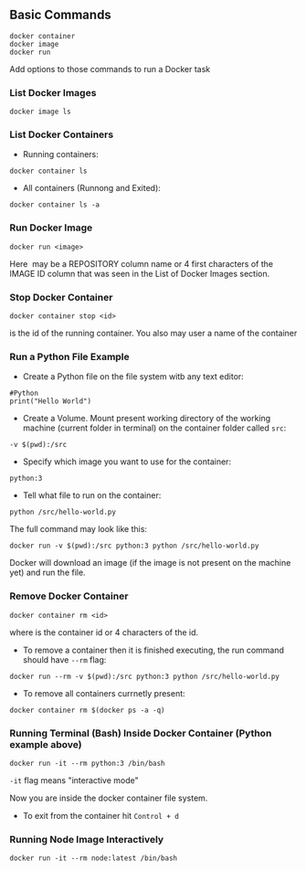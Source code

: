 ## Basic Commands
```
docker container
docker image
docker run
```
Add options to those commands to run a Docker task

### List Docker Images
```
docker image ls
```

### List Docker Containers
- Running containers:
```
docker container ls
```
- All containers (Runnong and Exited):
```
docker container ls -a
```

### Run Docker Image
```
docker run <image>
```
Here <image> may be a REPOSITORY column name or 4 first characters of the IMAGE ID column that was seen in the List 
of Docker Images section.

### Stop Docker Container
```
docker container stop <id>
```
<id> is the id of the running container. You also may user a name of the container

### Run a Python File Example
- Create a Python file on the file system witb any text editor:
```
#Python
print("Hello World")
```
- Create a Volume. Mount present working directory of the working machine (current folder in terminal) on 
the container folder called `src`:
```
-v $(pwd):/src
```
- Specify which image you want to use for the container:
```
python:3
```
- Tell what file to run on the container:
```
python /src/hello-world.py
```
The full command may look like this:
```
docker run -v $(pwd):/src python:3 python /src/hello-world.py
```
Docker will download an image (if the image is not present on the machine yet) and run the file.
### Remove Docker Container
```
docker container rm <id>
```
where <id> is the container id or 4 characters of the id.
- To remove a container then it is finished executing, the run command should have ```--rm``` flag:
```
docker run --rm -v $(pwd):/src python:3 python /src/hello-world.py
```
- To remove all containers currnetly present:
```
docker container rm $(docker ps -a -q)
```
### Running Terminal (Bash) Inside Docker Container (Python example above)
```
docker run -it --rm python:3 /bin/bash
```
`-it` flag means "interactive mode"

Now you are inside the docker container file system.
- To exit from the container hit `Control + d`
### Running Node Image Interactively
```
docker run -it --rm node:latest /bin/bash
```
